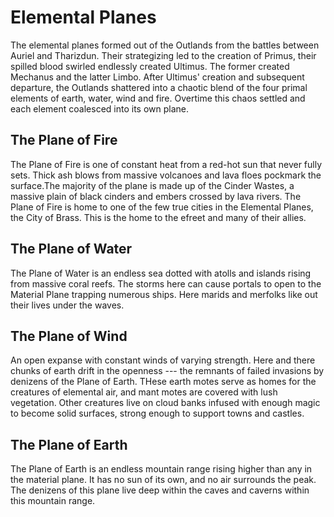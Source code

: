 # Elemental Planes

The elemental planes formed out of the Outlands from the battles between Auriel and Tharizdun. Their strategizing led to the creation of Primus, their spilled blood swirled endlessly created Ultimus. The former created Mechanus and the latter Limbo. After Ultimus' creation and subsequent departure, the Outlands shattered into a chaotic blend of the four primal elements of earth, water, wind and fire. Overtime this chaos settled and each element coalesced into its own plane.  

## The Plane of Fire

The Plane of Fire is one of constant heat from a red-hot sun that never fully sets. Thick ash blows from massive volcanoes and lava floes pockmark the surface.The majority of the plane is made up of the Cinder Wastes, a massive plain of black cinders and embers crossed by lava rivers. The Plane of Fire is home to one of the few true cities in the Elemental Planes, the City of Brass. This is the home to the efreet and many of their allies. 


## The Plane of Water

The Plane of Water is an endless sea dotted with atolls and islands rising from massive coral reefs. The storms here can cause portals to open to the Material Plane trapping numerous ships. Here marids and merfolks like out their lives under the waves. 

## The Plane of Wind

An open expanse with constant winds of varying strength. Here and there chunks of earth drift in the openness --- the remnants of failed invasions by denizens of  the Plane of Earth. THese earth motes serve as homes for the creatures of elemental air, and mant motes are covered with lush vegetation. Other creatures live on cloud banks infused with enough magic to become solid surfaces, strong enough to support towns and castles. 

## The Plane of Earth

The Plane of Earth is an endless mountain range rising higher than any in the material plane. It has no sun of its own, and no air surrounds the peak. The denizens of this plane live deep within the caves and caverns within this mountain range.

